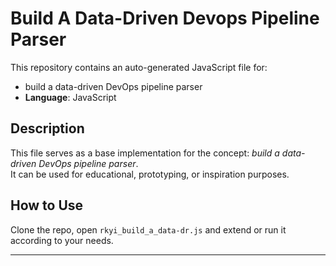 # Build A Data-Driven Devops Pipeline Parser

This repository contains an auto-generated JavaScript file for:

- build a data-driven DevOps pipeline parser
- **Language**: JavaScript

## Description

This file serves as a base implementation for the concept: *build a data-driven DevOps pipeline parser*.  
It can be used for educational, prototyping, or inspiration purposes.

## How to Use

Clone the repo, open `rkyi_build_a_data-dr.js` and extend or run it according to your needs.

---


